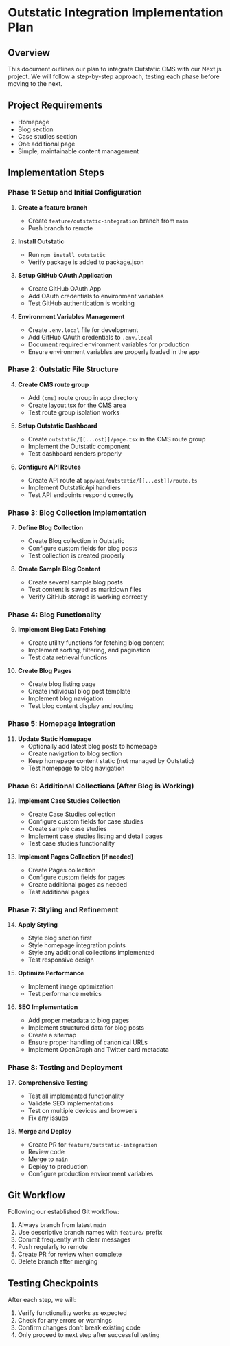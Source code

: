 # Outstatic Integration Implementation Plan

## Overview
This document outlines our plan to integrate Outstatic CMS with our Next.js project. We will follow a step-by-step approach, testing each phase before moving to the next.

## Project Requirements
- Homepage
- Blog section
- Case studies section
- One additional page
- Simple, maintainable content management

## Implementation Steps

### Phase 1: Setup and Initial Configuration
1. **Create a feature branch**
   - Create `feature/outstatic-integration` branch from `main`
   - Push branch to remote

2. **Install Outstatic**
   - Run `npm install outstatic`
   - Verify package is added to package.json

3. **Setup GitHub OAuth Application**
   - Create GitHub OAuth App
   - Add OAuth credentials to environment variables
   - Test GitHub authentication is working

4. **Environment Variables Management**
   - Create `.env.local` file for development
   - Add GitHub OAuth credentials to `.env.local`
   - Document required environment variables for production
   - Ensure environment variables are properly loaded in the app

### Phase 2: Outstatic File Structure
4. **Create CMS route group**
   - Add `(cms)` route group in app directory
   - Create layout.tsx for the CMS area
   - Test route group isolation works

5. **Setup Outstatic Dashboard**
   - Create `outstatic/[[...ost]]/page.tsx` in the CMS route group
   - Implement the Outstatic component
   - Test dashboard renders properly

6. **Configure API Routes**
   - Create API route at `app/api/outstatic/[[...ost]]/route.ts`
   - Implement OutstaticApi handlers
   - Test API endpoints respond correctly

### Phase 3: Blog Collection Implementation
7. **Define Blog Collection**
   - Create Blog collection in Outstatic
   - Configure custom fields for blog posts
   - Test collection is created properly

8. **Create Sample Blog Content**
   - Create several sample blog posts
   - Test content is saved as markdown files
   - Verify GitHub storage is working correctly

### Phase 4: Blog Functionality
9. **Implement Blog Data Fetching**
   - Create utility functions for fetching blog content
   - Implement sorting, filtering, and pagination
   - Test data retrieval functions

10. **Create Blog Pages**
    - Create blog listing page
    - Create individual blog post template
    - Implement blog navigation
    - Test blog content display and routing

### Phase 5: Homepage Integration
11. **Update Static Homepage**
    - Optionally add latest blog posts to homepage
    - Create navigation to blog section
    - Keep homepage content static (not managed by Outstatic)
    - Test homepage to blog navigation

### Phase 6: Additional Collections (After Blog is Working)
12. **Implement Case Studies Collection**
    - Create Case Studies collection
    - Configure custom fields for case studies
    - Create sample case studies
    - Implement case studies listing and detail pages
    - Test case studies functionality

13. **Implement Pages Collection (if needed)**
    - Create Pages collection
    - Configure custom fields for pages
    - Create additional pages as needed
    - Test additional pages

### Phase 7: Styling and Refinement
14. **Apply Styling**
    - Style blog section first
    - Style homepage integration points
    - Style any additional collections implemented
    - Test responsive design

15. **Optimize Performance**
    - Implement image optimization
    - Test performance metrics

16. **SEO Implementation**
    - Add proper metadata to blog pages
    - Implement structured data for blog posts
    - Create a sitemap
    - Ensure proper handling of canonical URLs
    - Implement OpenGraph and Twitter card metadata

### Phase 8: Testing and Deployment
17. **Comprehensive Testing**
    - Test all implemented functionality
    - Validate SEO implementations
    - Test on multiple devices and browsers
    - Fix any issues

18. **Merge and Deploy**
    - Create PR for `feature/outstatic-integration`
    - Review code
    - Merge to `main`
    - Deploy to production
    - Configure production environment variables

## Git Workflow
Following our established Git workflow:
1. Always branch from latest `main`
2. Use descriptive branch names with `feature/` prefix
3. Commit frequently with clear messages
4. Push regularly to remote
5. Create PR for review when complete
6. Delete branch after merging

## Testing Checkpoints
After each step, we will:
1. Verify functionality works as expected
2. Check for any errors or warnings
3. Confirm changes don't break existing code
4. Only proceed to next step after successful testing
